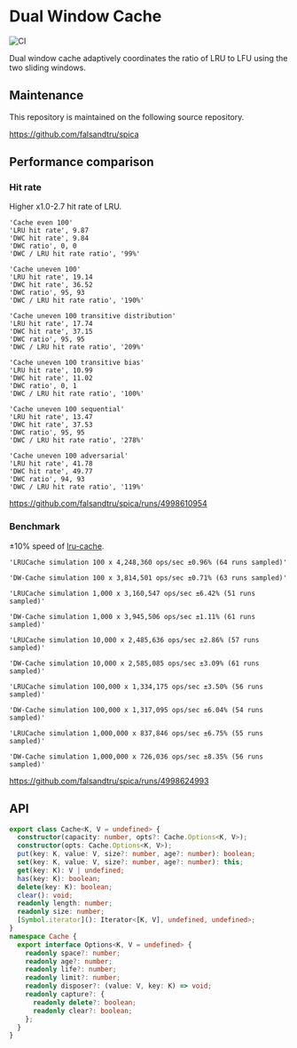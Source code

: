 # Dual Window Cache

![CI](https://github.com/falsandtru/dw-cache/workflows/CI/badge.svg)

Dual window cache adaptively coordinates the ratio of LRU to LFU using the two sliding windows.

## Maintenance

This repository is maintained on the following source repository.

https://github.com/falsandtru/spica

## Performance comparison

### Hit rate

Higher x1.0-2.7 hit rate of LRU.

```
'Cache even 100'
'LRU hit rate', 9.87
'DWC hit rate', 9.84
'DWC ratio', 0, 0
'DWC / LRU hit rate ratio', '99%'

'Cache uneven 100'
'LRU hit rate', 19.14
'DWC hit rate', 36.52
'DWC ratio', 95, 93
'DWC / LRU hit rate ratio', '190%'

'Cache uneven 100 transitive distribution'
'LRU hit rate', 17.74
'DWC hit rate', 37.15
'DWC ratio', 95, 95
'DWC / LRU hit rate ratio', '209%'

'Cache uneven 100 transitive bias'
'LRU hit rate', 10.99
'DWC hit rate', 11.02
'DWC ratio', 0, 1
'DWC / LRU hit rate ratio', '100%'

'Cache uneven 100 sequential'
'LRU hit rate', 13.47
'DWC hit rate', 37.53
'DWC ratio', 95, 95
'DWC / LRU hit rate ratio', '278%'

'Cache uneven 100 adversarial'
'LRU hit rate', 41.78
'DWC hit rate', 49.77
'DWC ratio', 94, 93
'DWC / LRU hit rate ratio', '119%'
```

https://github.com/falsandtru/spica/runs/4998610954

### Benchmark

±10% speed of [lru-cache](https://www.npmjs.com/package/lru-cache).

```
'LRUCache simulation 100 x 4,248,360 ops/sec ±0.96% (64 runs sampled)'

'DW-Cache simulation 100 x 3,814,501 ops/sec ±0.71% (63 runs sampled)'

'LRUCache simulation 1,000 x 3,160,547 ops/sec ±6.42% (51 runs sampled)'

'DW-Cache simulation 1,000 x 3,945,506 ops/sec ±1.11% (61 runs sampled)'

'LRUCache simulation 10,000 x 2,485,636 ops/sec ±2.86% (57 runs sampled)'

'DW-Cache simulation 10,000 x 2,585,085 ops/sec ±3.09% (61 runs sampled)'

'LRUCache simulation 100,000 x 1,334,175 ops/sec ±3.50% (56 runs sampled)'

'DW-Cache simulation 100,000 x 1,317,095 ops/sec ±6.04% (54 runs sampled)'

'LRUCache simulation 1,000,000 x 837,846 ops/sec ±6.75% (55 runs sampled)'

'DW-Cache simulation 1,000,000 x 726,036 ops/sec ±8.35% (56 runs sampled)'
```

https://github.com/falsandtru/spica/runs/4998624993

## API

```ts
export class Cache<K, V = undefined> {
  constructor(capacity: number, opts?: Cache.Options<K, V>);
  constructor(opts: Cache.Options<K, V>);
  put(key: K, value: V, size?: number, age?: number): boolean;
  set(key: K, value: V, size?: number, age?: number): this;
  get(key: K): V | undefined;
  has(key: K): boolean;
  delete(key: K): boolean;
  clear(): void;
  readonly length: number;
  readonly size: number;
  [Symbol.iterator](): Iterator<[K, V], undefined, undefined>;
}
namespace Cache {
  export interface Options<K, V = undefined> {
    readonly space?: number;
    readonly age?: number;
    readonly life?: number;
    readonly limit?: number;
    readonly disposer?: (value: V, key: K) => void;
    readonly capture?: {
      readonly delete?: boolean;
      readonly clear?: boolean;
    };
  }
}
```
